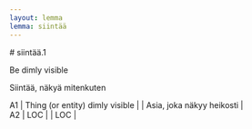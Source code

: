 ```yaml
---
layout: lemma
lemma: siintää
---
```


<div class="sense">
# <span class="sensename">siintää.1</span>

<span class="description">Be dimly visible</span>

<span class="description">Siintää, näkyä mitenkuten</span>

A1 | Thing (or entity) dimly visible |   | Asia, joka näkyy heikosti |  
A2 | LOC |   | LOC |  

</div>

